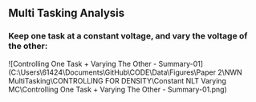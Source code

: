 ## Multi Tasking Analysis





### Keep one task at a constant voltage, and vary the voltage of  the other:

![Controlling One Task + Varying The Other - Summary-01](C:\Users\61424\Documents\GitHub\CODE\Data\Figures\Paper 2\NWN MultiTasking\CONTROLLING FOR DENSITY\Constant NLT Varying MC\Controlling One Task + Varying The Other - Summary-01.png)
